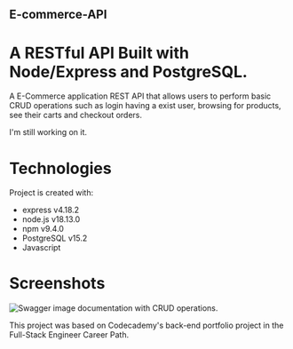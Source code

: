 ## E-commerce-API

# A RESTful API Built with Node/Express and PostgreSQL.

A E-Commerce application REST API that allows users to perform basic CRUD operations such as login having a exist user, browsing for products, see their carts and checkout orders.

I'm still working on it.

# Technologies
Project is created with:

- express v4.18.2
- node.js v18.13.0
- npm v9.4.0
- PostgreSQL v15.2
- Javascript

# Screenshots

![Swagger image documentation with CRUD operations.](https://github.com/Guhenriques/e-commerce-API/assets/23385710/0c183b16-af12-48da-857b-1c54c60b6f14)


This project was based on Codecademy's back-end portfolio project in the Full-Stack Engineer Career Path.

